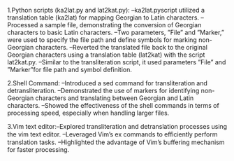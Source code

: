 1.Python scripts (ka2lat.py and lat2kat.py):
–ka2lat.pyscript utilized a translation table (ka2lat) for mapping Georgian to Latin characters.
–Processed a sample file, demonstrating the conversion of Georgian characters to basic Latin characters.
–Two parameters, ”File” and ”Marker,” were used to specify the file path and define symbols for marking non-Georgian characters.
–Reverted the translated file back to the original Georgian characters using a translation table (lat2kat) with the script lat2kat.py.
–Similar to the transliteration script, it used parameters ”File” and ”Marker”for file path and symbol definition.

2.Shell Command:
–Introduced a sed command for transliteration and detransliteration.
–Demonstrated the use of markers for identifying non-Georgian characters and translating between Georgian and Latin characters.
–Showed the effectiveness of the shell commands in terms of processing speed, especially when handling larger files.

3.Vim text editor:–Explored transliteration and detranslation processes using the vim text editor.
–Leveraged Vim’s ex commands to eﬀiciently perform translation tasks.
–Highlighted the advantage of Vim’s buffering mechanism for faster processing.
